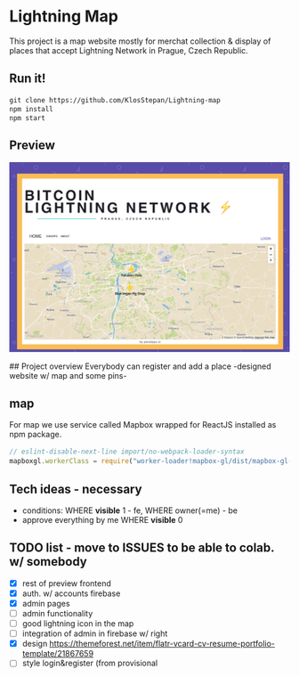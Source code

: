 # Lightning Map
This project is a map website mostly for merchat collection & display of places that accept Lightning Network in Prague, Czech Republic.  

## Run it!
```
git clone https://github.com/KlosStepan/Lightning-map
npm install
npm start
```
## Preview
<p align="center">
  <img src="src/img/lnmap_preview.png" alt="lnmap_preview"/>
</p>
## Project overview
Everybody can register and add a place  
-designed website w/ map and some pins-  

## map
For map we use service called Mapbox wrapped for ReactJS installed as npm package. 
```jsx 
// eslint-disable-next-line import/no-webpack-loader-syntax   
mapboxgl.workerClass = require("worker-loader!mapbox-gl/dist/mapbox-gl-csp-worker").default;  
```
## Tech ideas - necessary
- conditions: WHERE **visible** 1 - fe, WHERE owner(=me) - be
- approve everything by me WHERE **visible** 0

## TODO list - move to ISSUES to be able to colab. w/ somebody
- [x] rest of preview frontend
- [x] auth. w/ accounts firebase
- [x] admin pages
- [ ] admin functionality
- [ ] good lightning icon in the map
- [ ] integration of admin in firebase w/ right
- [x] design https://themeforest.net/item/flatr-vcard-cv-resume-portfolio-template/21867659
- [ ] style login&register (from provisional <style> in return)
- [ ] ~~Redux~~ -> Redux/RTK
- [ ] possible extension of map pin (extra info & etc.)
